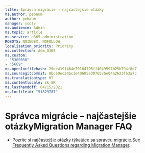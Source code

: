 ```yaml
---
title: Správca migrácie – najčastejšie otázky
ms.author: pebaum
author: pebaum
manager: scotv
ms.audience: Admin
ms.topic: article
ms.service: o365-administration
ROBOTS: NOINDEX, NOFOLLOW
localization_priority: Priority
ms.collection: Adm_O365
ms.custom:
- "5300030"
- "5669"
ms.openlocfilehash: 29ee4191464e70164795ff4049597b25b794f8d7
ms.sourcegitcommit: 8bc60ec34bc1e40685e3976576e04a2623f63a7c
ms.translationtype: MT
ms.contentlocale: sk-SK
ms.lasthandoff: 04/15/2021
ms.locfileid: "51829787"
---
```

# <a name="migration-manager-faq"></a><span data-ttu-id="40f9c-102">Správca migrácie – najčastejšie otázky</span><span class="sxs-lookup"><span data-stu-id="40f9c-102">Migration Manager FAQ</span></span>

- <span data-ttu-id="40f9c-103">Pozrite si [najčastejšie otázky týkajúce sa správcu migrácie.](https://docs.microsoft.com/sharepointmigration/mm-faqs)</span><span class="sxs-lookup"><span data-stu-id="40f9c-103">See [Frequently Asked Questions regarding Migration Manager](https://docs.microsoft.com/sharepointmigration/mm-faqs).</span></span>
